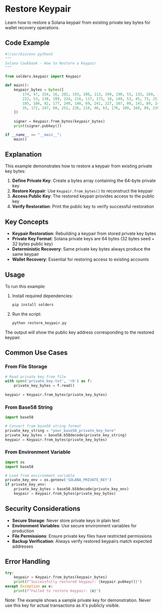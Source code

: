# Restore Keypair

Learn how to restore a Solana keypair from existing private key bytes for wallet recovery operations.

## Code Example

```python
#!/usr/bin/env python3
"""
Solana Cookbook - How to Restore a Keypair
"""

from solders.keypair import Keypair

def main():
    keypair_bytes = bytes([
        174, 47, 154, 16, 202, 193, 206, 113, 199, 190, 53, 133, 169, 175, 31, 56,
        222, 53, 138, 189, 224, 216, 117, 173, 10, 149, 53, 45, 73, 251, 237, 246, 15,
        185, 186, 82, 177, 240, 148, 69, 241, 227, 167, 80, 141, 89, 240, 121, 121,
        35, 172, 247, 68, 251, 226, 218, 48, 63, 176, 109, 168, 89, 238, 135
    ])
    
    signer = Keypair.from_bytes(keypair_bytes)
    print(signer.pubkey())

if __name__ == "__main__":
    main()
```

## Explanation

This example demonstrates how to restore a keypair from existing private key bytes:

1. **Define Private Key**: Create a bytes array containing the 64-byte private key
2. **Restore Keypair**: Use `Keypair.from_bytes()` to reconstruct the keypair
3. **Access Public Key**: The restored keypair provides access to the public key
4. **Verify Restoration**: Print the public key to verify successful restoration

## Key Concepts

- **Keypair Restoration**: Rebuilding a keypair from stored private key bytes
- **Private Key Format**: Solana private keys are 64 bytes (32 bytes seed + 32 bytes public key)
- **Deterministic Recovery**: Same private key bytes always produce the same keypair
- **Wallet Recovery**: Essential for restoring access to existing accounts

## Usage

To run this example:

1. Install required dependencies:
   ```bash
   pip install solders
   ```

2. Run the script:
   ```bash
   python restore_keypair.py
   ```

The output will show the public key address corresponding to the restored keypair.

## Common Use Cases

### From File Storage
```python
# Read private key from file
with open('private_key.txt', 'rb') as f:
    private_key_bytes = f.read()
    
keypair = Keypair.from_bytes(private_key_bytes)
```

### From Base58 String
```python
import base58

# Convert from base58 string format
private_key_string = "your_base58_private_key_here"
private_key_bytes = base58.b58decode(private_key_string)
keypair = Keypair.from_bytes(private_key_bytes)
```

### From Environment Variable
```python
import os
import base58

# Load from environment variable
private_key_env = os.getenv('SOLANA_PRIVATE_KEY')
if private_key_env:
    private_key_bytes = base58.b58decode(private_key_env)
    keypair = Keypair.from_bytes(private_key_bytes)
```

## Security Considerations

- **Secure Storage**: Never store private keys in plain text
- **Environment Variables**: Use secure environment variables for production
- **File Permissions**: Ensure private key files have restricted permissions
- **Backup Verification**: Always verify restored keypairs match expected addresses

## Error Handling

```python
try:
    keypair = Keypair.from_bytes(keypair_bytes)
    print(f"Successfully restored keypair: {keypair.pubkey()}")
except Exception as e:
    print(f"Failed to restore keypair: {e}")
```

Note: The example shows a sample private key for demonstration. Never use this key for actual transactions as it's publicly visible.